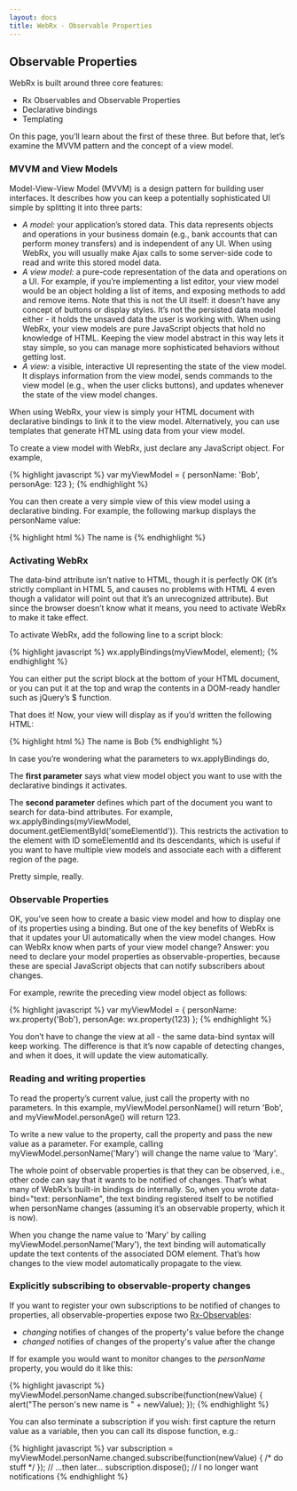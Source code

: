 ```yaml
---
layout: docs
title: WebRx - Observable Properties
---
```

## Observable Properties

WebRx is built around three core features:

- Rx Observables and Observable Properties
- Declarative bindings
- Templating

On this page, you’ll learn about the first of these three. But before that, let’s examine the MVVM pattern and the concept of a view model.

### MVVM and View Models

Model-View-View Model (MVVM) is a design pattern for building user interfaces. It describes how you can keep a potentially sophisticated UI simple by splitting it into three parts:

- *A model:* your application’s stored data. This data represents objects and operations in your business domain (e.g., bank accounts that can perform money transfers) and is independent of any UI. When using WebRx, you will usually make Ajax calls to some server-side code to read and write this stored model data.
- *A view model:* a pure-code representation of the data and operations on a UI. For example, if you’re implementing a list editor, your view model would be an object holding a list of items, and exposing methods to add and remove items.
Note that this is not the UI itself: it doesn’t have any concept of buttons or display styles. It’s not the persisted data model either - it holds the unsaved data the user is working with. When using WebRx, your view models are pure JavaScript objects that hold no knowledge of HTML. Keeping the view model abstract in this way lets it stay simple, so you can manage more sophisticated behaviors without getting lost.
- *A view:* a visible, interactive UI representing the state of the view model. It displays information from the view model, sends commands to the view model (e.g., when the user clicks buttons), and updates whenever the state of the view model changes.

When using WebRx, your view is simply your HTML document with declarative bindings to link it to the view model. Alternatively, you can use templates that generate HTML using data from your view model.

To create a view model with WebRx, just declare any JavaScript object. For example,

{% highlight javascript %}
var myViewModel = {
    personName: 'Bob',
    personAge: 123
};
{% endhighlight %}

You can then create a very simple view of this view model using a declarative binding. For example, the following markup displays the personName value:

{% highlight html %}
The name is <span data-bind="text: personName"></span>
{% endhighlight %}

### Activating WebRx

The data-bind attribute isn’t native to HTML, though it is perfectly OK (it’s strictly compliant in HTML 5, and causes no problems with HTML 4 even though a validator will point out that it’s an unrecognized attribute). But since the browser doesn’t know what it means, you need to activate WebRx to make it take effect.

To activate WebRx, add the following line to a script block:

{% highlight javascript %}
wx.applyBindings(myViewModel, element);
{% endhighlight %}

You can either put the script block at the bottom of your HTML document, or you can put it at the top and wrap the contents in a DOM-ready handler such as jQuery’s $ function.

That does it! Now, your view will display as if you’d written the following HTML:

{% highlight html %}
The name is <span>Bob</span>
{% endhighlight %}

In case you’re wondering what the parameters to wx.applyBindings do,

The **first parameter** says what view model object you want to use with the declarative bindings it activates.

The **second parameter** defines which part of the document you want to search for data-bind attributes. For example, wx.applyBindings(myViewModel, document.getElementById('someElementId')). This restricts the activation to the element with ID someElementId and its descendants, which is useful if you want to have multiple view models and associate each with a different region of the page.

Pretty simple, really.

### Observable Properties

OK, you’ve seen how to create a basic view model and how to display one of its properties using a binding. But one of the key benefits of WebRx is that it updates your UI automatically when the view model changes. How can WebRx know when parts of your view model change? Answer: you need to declare your model properties as observable-properties, because these are special JavaScript objects that can notify subscribers about changes.

For example, rewrite the preceding view model object as follows:

{% highlight javascript %}
var myViewModel = {
    personName: wx.property('Bob'),
    personAge: wx.property(123)
};
{% endhighlight %}

You don’t have to change the view at all - the same data-bind syntax will keep working. The difference is that it’s now capable of detecting changes, and when it does, it will update the view automatically.

### Reading and writing properties

To read the property’s current value, just call the property with no parameters. In this example, myViewModel.personName() will return 'Bob', and myViewModel.personAge() will return 123.

To write a new value to the property, call the property and pass the new value as a parameter. For example, calling myViewModel.personName('Mary') will change the name value to 'Mary'.

The whole point of observable properties is that they can be observed, i.e., other code can say that it wants to be notified of changes. That’s what many of WebRx’s built-in bindings do internally. So, when you wrote data-bind="text: personName", the text binding registered itself to be notified when personName changes (assuming it’s an observable property, which it is now).

When you change the name value to 'Mary' by calling myViewModel.personName('Mary'), the text binding will automatically update the text contents of the associated DOM element. That’s how changes to the view model automatically propagate to the view.

### Explicitly subscribing to observable-property changes

If you want to register your own subscriptions to be notified of changes to properties, all observable-properties expose two [Rx-Observables](https://github.com/Reactive-Extensions/RxJS/blob/master/doc/api/core/observable.md):

- *changing* notifies of changes of the property's value before the change
- *changed* notifies of changes of the property's value after the change

If for example you would want to monitor changes to the *personName* property, you would do it like this: 

{% highlight javascript %}
myViewModel.personName.changed.subscribe(function(newValue) {
    alert("The person's new name is " + newValue);
});
{% endhighlight %}

You can also terminate a subscription if you wish: first capture the return value as a variable, then you can call its dispose function, e.g.:

{% highlight javascript %}
var subscription = myViewModel.personName.changed.subscribe(function(newValue) { /* do stuff */ });
// ...then later...
subscription.dispose(); // I no longer want notifications
{% endhighlight %}

